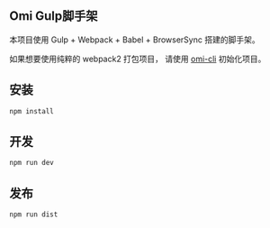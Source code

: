 ## Omi Gulp脚手架

本项目使用 Gulp + Webpack + Babel + BrowserSync 搭建的脚手架。

如果想要使用纯粹的 webpack2 打包项目， 请使用 [omi-cli](https://github.com/AlloyTeam/omi-cli) 初始化项目。

## 安装

``` js
npm install
```

## 开发

``` js
npm run dev
```

## 发布

``` js
npm run dist
```
